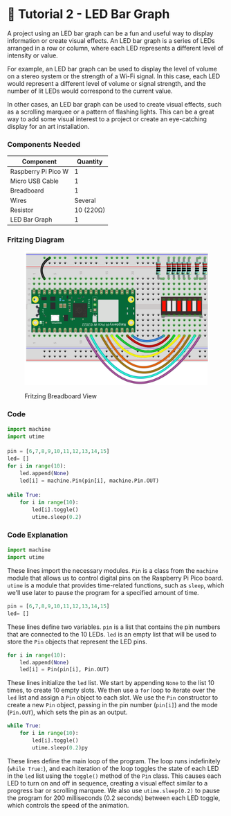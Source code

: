 # 🐶 Tutorial 2 - LED Bar Graph

A project using an LED bar graph can be a fun and useful way to display information or create visual effects. An LED bar graph is a series of LEDs arranged in a row or column, where each LED represents a different level of intensity or value.

For example, an LED bar graph can be used to display the level of volume on a stereo system or the strength of a Wi-Fi signal. In this case, each LED would represent a different level of volume or signal strength, and the number of lit LEDs would correspond to the current value.

In other cases, an LED bar graph can be used to create visual effects, such as a scrolling marquee or a pattern of flashing lights. This can be a great way to add some visual interest to a project or create an eye-catching display for an art installation.



### Components Needed

| Component           | Quantity  |
| ------------------- | --------- |
| Raspberry Pi Pico W | 1         |
| Micro USB Cable     | 1         |
| Breadboard          | 1         |
| Wires               | Several   |
| Resistor            | 10 (220Ω) |
| LED Bar Graph       | 1         |

### Fritzing Diagram

<figure><img src="../../../.gitbook/assets/Project 2 - LED BAR.png" alt=""><figcaption><p>Fritzing Breadboard View</p></figcaption></figure>

### Code

```python
import machine
import utime

pin = [6,7,8,9,10,11,12,13,14,15]
led= []
for i in range(10):
    led.append(None)
    led[i] = machine.Pin(pin[i], machine.Pin.OUT)

while True:
    for i in range(10):
        led[i].toggle()
        utime.sleep(0.2)
```

### Code Explanation

```python
import machine
import utime
```

These lines import the necessary modules. `Pin` is a class from the `machine` module that allows us to control digital pins on the Raspberry Pi Pico board. `utime` is a module that provides time-related functions, such as `sleep`, which we'll use later to pause the program for a specified amount of time.

```python
pin = [6,7,8,9,10,11,12,13,14,15]
led= []
```

These lines define two variables. `pin` is a list that contains the pin numbers that are connected to the 10 LEDs. `led` is an empty list that will be used to store the `Pin` objects that represent the LED pins.

```python
for i in range(10):
    led.append(None)
    led[i] = Pin(pin[i], Pin.OUT)
```

These lines initialize the `led` list. We start by appending `None` to the list 10 times, to create 10 empty slots. We then use a `for` loop to iterate over the `led` list and assign a `Pin` object to each slot. We use the `Pin` constructor to create a new `Pin` object, passing in the pin number (`pin[i]`) and the mode (`Pin.OUT`), which sets the pin as an output.

```python
while True:
    for i in range(10):
        led[i].toggle()
        utime.sleep(0.2)py
```

These lines define the main loop of the program. The loop runs indefinitely (`while True:`), and each iteration of the loop toggles the state of each LED in the `led` list using the `toggle()` method of the `Pin` class. This causes each LED to turn on and off in sequence, creating a visual effect similar to a progress bar or scrolling marquee. We also use `utime.sleep(0.2)` to pause the program for 200 milliseconds (0.2 seconds) between each LED toggle, which controls the speed of the animation.
